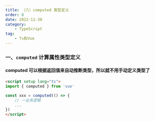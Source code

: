 ```yaml
---
title: （八）computed 类型定义
order: 8
date: 2022-11-30
category:
    - TypeScript
tag: 
    - Ts和Vue
---
```



### 一、`computed` 计算属性类型定义

#### computed 可以根据返回值来自动推断类型，所以就不用手动定义类型了
```html
<script setup lang="ts">
import { computed } from 'vue'

const xxx = computed(() => {
    // 一业务逻辑
    ...
})
</script>
```